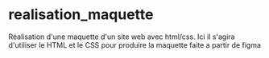 # realisation_maquette
Réalisation d'une maquette d'un site web avec html/css. Ici il s'agira d'utiliser le HTML et le CSS pour produire la maquette faite a partir de figma
